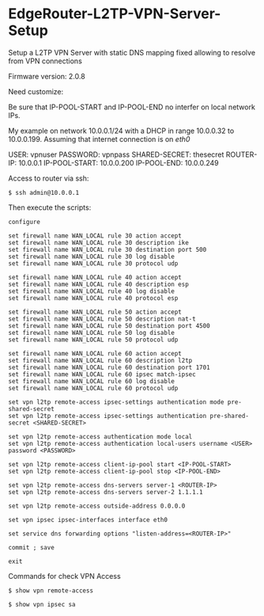 # EdgeRouter-L2TP-VPN-Server-Setup

Setup a L2TP VPN Server with static DNS mapping fixed allowing to resolve from VPN connections
 
Firmware version: 2.0.8

Need customize:
  <USER>
  <PASSWORD>
  <SHARED-SECRET>
  <ROUTER-IP>
  <IP-POOL-START>
  <IP-POOL-END>

Be sure that IP-POOL-START and IP-POOL-END no interfer on local network IPs.

My example on network 10.0.0.1/24 with a DHCP in range 10.0.0.32 to 10.0.0.199.
Assuming that internet connection is on *eth0*

USER: vpnuser
PASSWORD: vpnpass
SHARED-SECRET: thesecret
ROUTER-IP: 10.0.0.1
IP-POOL-START: 10.0.0.200
IP-POOL-END: 10.0.0.249

Access to router via ssh:

`$ ssh admin@10.0.0.1`

Then execute the scripts:

```
configure 

set firewall name WAN_LOCAL rule 30 action accept
set firewall name WAN_LOCAL rule 30 description ike
set firewall name WAN_LOCAL rule 30 destination port 500
set firewall name WAN_LOCAL rule 30 log disable
set firewall name WAN_LOCAL rule 30 protocol udp

set firewall name WAN_LOCAL rule 40 action accept
set firewall name WAN_LOCAL rule 40 description esp
set firewall name WAN_LOCAL rule 40 log disable
set firewall name WAN_LOCAL rule 40 protocol esp

set firewall name WAN_LOCAL rule 50 action accept
set firewall name WAN_LOCAL rule 50 description nat-t
set firewall name WAN_LOCAL rule 50 destination port 4500
set firewall name WAN_LOCAL rule 50 log disable
set firewall name WAN_LOCAL rule 50 protocol udp

set firewall name WAN_LOCAL rule 60 action accept
set firewall name WAN_LOCAL rule 60 description l2tp
set firewall name WAN_LOCAL rule 60 destination port 1701
set firewall name WAN_LOCAL rule 60 ipsec match-ipsec
set firewall name WAN_LOCAL rule 60 log disable
set firewall name WAN_LOCAL rule 60 protocol udp

set vpn l2tp remote-access ipsec-settings authentication mode pre-shared-secret
set vpn l2tp remote-access ipsec-settings authentication pre-shared-secret <SHARED-SECRET>

set vpn l2tp remote-access authentication mode local
set vpn l2tp remote-access authentication local-users username <USER> password <PASSWORD>

set vpn l2tp remote-access client-ip-pool start <IP-POOL-START>
set vpn l2tp remote-access client-ip-pool stop <IP-POOL-END>

set vpn l2tp remote-access dns-servers server-1 <ROUTER-IP>
set vpn l2tp remote-access dns-servers server-2 1.1.1.1

set vpn l2tp remote-access outside-address 0.0.0.0

set vpn ipsec ipsec-interfaces interface eth0

set service dns forwarding options "listen-address=<ROUTER-IP>"

commit ; save

exit

```

Commands for check VPN Access

`$ show vpn remote-access`

`$ show vpn ipsec sa`

